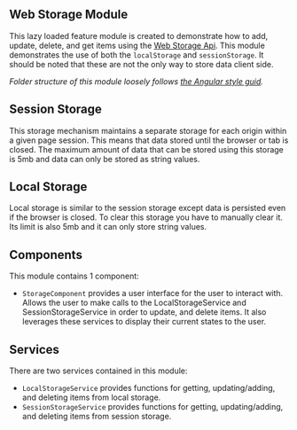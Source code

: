 ## Web Storage Module

This lazy loaded feature module is created to demonstrate how to add, update, delete, and get items using the [Web Storage Api](https://developer.mozilla.org/en-US/docs/Web/API/Web_Storage_API). This module demonstrates the use of both the `localStorage` and `sessionStorage`. It should be noted that these are not the only way to store data client side.

_Folder structure of this module loosely follows [the Angular style guid](https://angular.io/guide/styleguide)._

## Session Storage

This storage mechanism maintains a separate storage for each origin within a given page session. This means that data stored until the browser or tab is closed. The maximum amount of data that can be stored using this storage is 5mb and data can only be stored as string values.

## Local Storage

Local storage is similar to the session storage except data is persisted even if the browser is closed. To clear this storage you have to manually clear it. Its limit is also 5mb and it can only store string values.

## Components

This module contains 1 component:

- `StorageComponent` provides a user interface for the user to interact with. Allows the user to make calls to the LocalStorageService and SessionStorageService in order to update, and delete items. It also leverages these services to display their current states to the user.

## Services

There are two services contained in this module:

- `LocalStorageService` provides functions for getting, updating/adding, and deleting items from local storage.
- `SessionStorageService` provides functions for getting, updating/adding, and deleting items from session storage.
